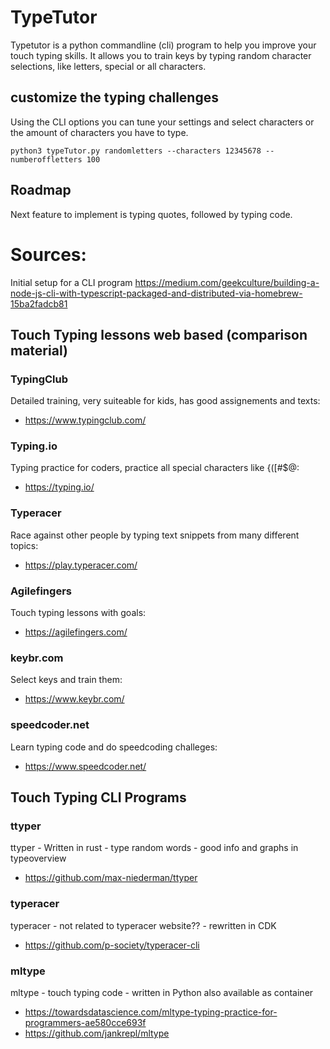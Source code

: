 # TypeTutor

Typetutor is a python commandline (cli) program to help you improve your touch typing skills.
It allows you to train keys by typing random character selections, like letters, special or all characters.

## customize the typing challenges
Using the CLI options you can tune your settings and select characters or the amount of characters you have to type.

```
python3 typeTutor.py randomletters --characters 12345678 --numberoffletters 100
```

## Roadmap
Next feature to implement is typing quotes, followed by typing code.



# Sources:

Initial setup for a CLI program
https://medium.com/geekculture/building-a-node-js-cli-with-typescript-packaged-and-distributed-via-homebrew-15ba2fadcb81

## Touch Typing lessons web based (comparison material)

### TypingClub
Detailed training, very suiteable for kids, has good assignements and texts:
* https://www.typingclub.com/

### Typing.io
Typing practice for coders, practice all special characters like {([#$@:
* https://typing.io/

### Typeracer
Race against other people by typing text snippets from many different topics:
* https://play.typeracer.com/

### Agilefingers
Touch typing lessons with goals:
* https://agilefingers.com/

### keybr.com
Select keys and train them:
* https://www.keybr.com/

### speedcoder.net
Learn typing code and do speedcoding challeges:
* https://www.speedcoder.net/

## Touch Typing CLI Programs

### ttyper
ttyper - Written in rust - type random words - good info and graphs in typeoverview
* https://github.com/max-niederman/ttyper

### typeracer
typeracer - not related to typeracer website?? - rewritten in CDK
* https://github.com/p-society/typeracer-cli

### mltype
mltype - touch typing code - written in Python also available as container
* https://towardsdatascience.com/mltype-typing-practice-for-programmers-ae580cce693f
* https://github.com/jankrepl/mltype
